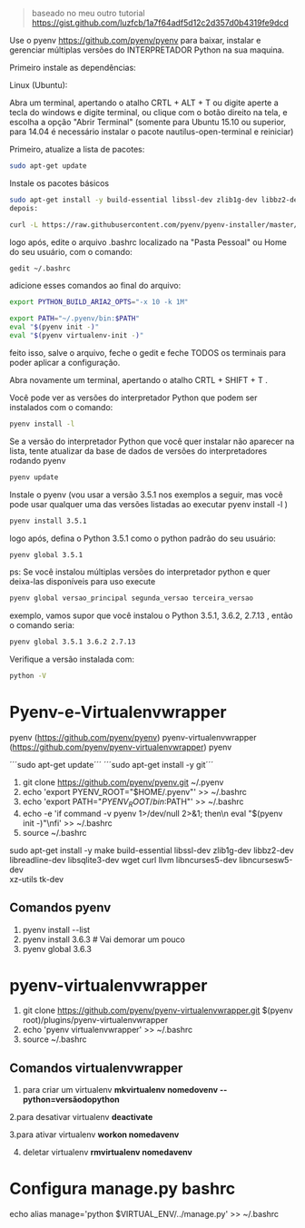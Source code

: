 > baseado no meu outro tutorial https://gist.github.com/luzfcb/1a7f64adf5d12c2d357d0b4319fe9dcd

Use o pyenv https://github.com/pyenv/pyenv para baixar, instalar e gerenciar múltiplas versões do INTERPRETADOR Python na sua maquina.


Primeiro instale as dependências:

Linux (Ubuntu):

Abra um terminal, apertando o atalho CRTL + ALT + T ou digite aperte a tecla do windows e digite terminal, ou clique com o botão direito na tela, e escolha a opção "Abrir Terminal" (somente para Ubuntu 15.10 ou superior, para 14.04 é necessário instalar o pacote nautilus-open-terminal e reiniciar)

Primeiro, atualize a lista de pacotes:

```bash
sudo apt-get update
```
Instale os pacotes básicos

```bash
sudo apt-get install -y build-essential libssl-dev zlib1g-dev libbz2-dev libreadline-dev libsqlite3-dev wget curl llvm gettext libncurses5-dev tk-dev tcl-dev blt-dev libgdbm-dev git python-dev python3-dev aria2
depois:
```

```bash
curl -L https://raw.githubusercontent.com/pyenv/pyenv-installer/master/bin/pyenv-installer | bash
```

logo após, edite o arquivo .bashrc localizado na "Pasta Pessoal" ou Home do seu usuário, com o comando:

```bash
gedit ~/.bashrc
```

adicione esses comandos ao final do arquivo:

```bash
export PYTHON_BUILD_ARIA2_OPTS="-x 10 -k 1M"

export PATH="~/.pyenv/bin:$PATH"
eval "$(pyenv init -)"
eval "$(pyenv virtualenv-init -)"
```

feito isso, salve o arquivo, feche o gedit e feche TODOS os terminais para poder aplicar a configuração.



Abra novamente um terminal, apertando o atalho CRTL + SHIFT + T .



Você pode ver as versões do interpretador Python que podem ser instalados com o comando:

```bash
pyenv install -l
```

Se a versão do interpretador Python que você quer instalar não aparecer na lista, tente atualizar da base de dados de versões do interpretadores rodando pyenv

```bash
pyenv update
```

Instale o pyenv (vou usar a versão 3.5.1 nos exemplos a seguir, mas você pode usar qualquer uma das versões listadas ao executar pyenv install -l )

```bash
pyenv install 3.5.1
```

logo após, defina o Python 3.5.1 como o python padrão do seu usuário:

```bash
pyenv global 3.5.1
```

ps: Se você instalou múltiplas versões do interpretador python e quer deixa-las disponíveis para uso execute

```bash
pyenv global versao_principal segunda_versao terceira_versao
```
exemplo, vamos supor que você instalou o Python 3.5.1, 3.6.2, 2.7.13 , então o comando seria:

```bash
pyenv global 3.5.1 3.6.2 2.7.13
```
Verifique a versão instalada com:

```bash
python -V
```


# Pyenv-e-Virtualenvwrapper

pyenv (https://github.com/pyenv/pyenv)
pyenv-virtualenvwrapper (https://github.com/pyenv/pyenv-virtualenvwrapper)
pyenv

´´´sudo apt-get update´´´
´´´sudo apt-get install -y git´´´

1. git clone https://github.com/pyenv/pyenv.git ~/.pyenv
2. echo 'export PYENV_ROOT="$HOME/.pyenv"' >> ~/.bashrc
3. echo 'export PATH="$PYENV_ROOT/bin:$PATH"' >> ~/.bashrc
4. echo -e 'if command -v pyenv 1>/dev/null 2>&1; then\n  eval "$(pyenv init -)"\nfi' >> ~/.bashrc
5. source ~/.bashrc

sudo apt-get install -y make build-essential libssl-dev zlib1g-dev libbz2-dev \
     libreadline-dev libsqlite3-dev wget curl llvm libncurses5-dev libncursesw5-dev \
     xz-utils tk-dev
## Comandos pyenv
1. pyenv install --list
2. pyenv install 3.6.3 # Vai demorar um pouco
3. pyenv global 3.6.3

# pyenv-virtualenvwrapper

1. git clone https://github.com/pyenv/pyenv-virtualenvwrapper.git $(pyenv root)/plugins/pyenv-virtualenvwrapper
2. echo 'pyenv virtualenvwrapper' >> ~/.bashrc
3. source ~/.bashrc

## Comandos virtualenvwrapper

1. para criar um virtualenv
**mkvirtualenv nomedovenv --python=versãodopython**

2.para desativar virtualenv
**deactivate**

3.para ativar virtualenv
**workon nomedavenv**

4. deletar virtualenv
**rmvirtualenv nomedavenv**

# Configura manage.py bashrc

echo alias manage='python $VIRTUAL_ENV/../manage.py' >> ~/.bashrc
